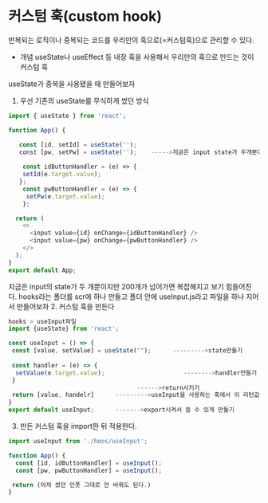 # 커스텀 훅(custom hook)
반복되는 로직이나 중복되는 코드를 우리만의 훅으로(=커스텀훅)으로 관리할 수 있다.
- 개념
  useState나 useEffect 등 내장 훅을 사용해서 우리만의 훅으로 만드는 것이 커스텀 훅

useState가 중복을 사용됐을 때 만들어보자

1. 우선 기존의 useState를 무식하게 썼던 방식
```jsx
import { useState } from 'react';

function App() {

   const [id, setId] = useState('');
   const [pw, setPw] = useState('');    ----->지금은 input state가 두개뿐이지만 여러개일때
  
    const idButtonHandler = (e) => {
    setId(e.target.value);
   };
    const pwButtonHandler = (e) => {
     setPw(e.target.value); 
    };

  return (
    <>
      <input value={id} onChange={idButtonHandler} />
      <input value={pw} onChange={pwButtonHandler} />
    </>
  );
}
export default App;
```

지금은 input의 state가 두 개뿐이지만 200개가 넘어가면 복잡해지고 보기 힘들어진다.
hooks라는 폴더를 scr에 하나 만들고 폴더 안에 useInput.js라고 파일을 하나 지어서 만들어보자
2. 커스텀 훅을 만든다
```jsx
hooks > useInput파일
import {useState} from 'react';

const useInput = () => {
 const [value, setValue] = useState("");      --------->state만들기
 
 const handler = (e) => {
  setValue(e.target.value);                      -------->handler만들기
 }
                                    ------>return시키기
 return [value, handelr]      --------->useInput을 사용하는 훅에서 이 리턴값을 가진다
}
export default useInput;      ------->export시켜서 쓸 수 있게 만들기
```

3. 만든 커스텀 훅을 import한 뒤 적용한다.
```jsx
import useInput from './hoos/useInput';

function App() {
  const [id, idButtonHandler] = useInput();
  const [pw, pwButtonHandler] = useInput();

 return (아까 썼던 인풋 그대로 안 바꿔도 된다.)
}
```